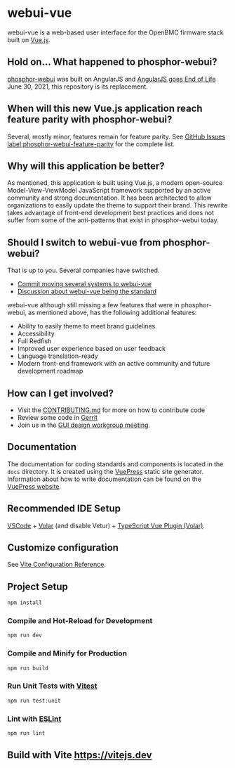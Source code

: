 <!-- Work Requird -->
# webui-vue

webui-vue is a web-based user interface for the OpenBMC firmware stack built on
[Vue.js](https://vuejs.org/).


## Hold on... What happened to phosphor-webui?

[phosphor-webui](https://github.com/openbmc/phosphor-webui) was built on
AngularJS and [AngularJS goes End of Life](https://www.convective.com/angularjs-end-of-life/)
June 30, 2021, this repository is its replacement.

## When will this new Vue.js application reach feature parity with phosphor-webui?

Several, mostly minor, features remain for feature parity. See [GitHub Issues label:phosphor-webui-feature-parity](
https://github.com/openbmc/webui-vue/issues?q=is%3Aissue+is%3Aopen+label%3Aphosphor-webui-feature-parity)
for the complete list.

## Why will this application be better?

As mentioned, this application is built using Vue.js, a modern open-source
Model-View-ViewModel JavaScript framework supported by an active community and
strong documentation. It has been architected to allow organizations to easily
update the theme to support their brand. This rewrite takes advantage of
front-end development best practices and does not suffer from some of the
anti-patterns that exist in phosphor-webui today.

## Should I switch to webui-vue from phosphor-webui?

That is up to you. Several companies have switched.
- [Commit moving several systems to webui-vue](https://github.com/openbmc/openbmc/commit/4a3fa4d6d865b46ba54f2652c82f58a406455ebc)
- [Discussion about webui-vue being the standard](https://lists.ozlabs.org/pipermail/openbmc/2020-September/023160.html)

webui-vue although still missing a few features that were in
phosphor-webui, as mentioned above, has the following additional features:
- Ability to easily theme to meet brand guidelines
- Accessibility
- Full Redfish
- Improved user experience based on user feedback
- Language translation-ready
- Modern front-end framework with an active community and future development
roadmap

## How can I get involved?
- Visit the [CONTRIBUTING.md](CONTRIBUTING.md) for more on how to contribute code
- Review some code in [Gerrit](https://gerrit.openbmc-project.xyz/q/project:openbmc%252Fwebui-vue+status:open)
- Join us in the [GUI design workgroup meeting](https://github.com/openbmc/openbmc/wiki/GUI-Design-work-group).


## Documentation
The documentation for coding standards and components is located in the `docs` directory. It is created using the [VuePress](https://vuepress.vuejs.org/) static site generator. Information about how to write documentation can be found on the [VuePress website](https://vuepress.vuejs.org/).

## Recommended IDE Setup

[VSCode](https://code.visualstudio.com/) + [Volar](https://marketplace.visualstudio.com/items?itemName=Vue.volar) (and disable Vetur) + [TypeScript Vue Plugin (Volar)](https://marketplace.visualstudio.com/items?itemName=Vue.vscode-typescript-vue-plugin).

## Customize configuration

See [Vite Configuration Reference](https://vitejs.dev/config/).

## Project Setup

```sh
npm install
```

### Compile and Hot-Reload for Development

```sh
npm run dev
```

### Compile and Minify for Production

```sh
npm run build
```

### Run Unit Tests with [Vitest](https://vitest.dev/)

```sh
npm run test:unit
```

### Lint with [ESLint](https://eslint.org/)

```sh
npm run lint
```

## Build with Vite https://vitejs.dev
